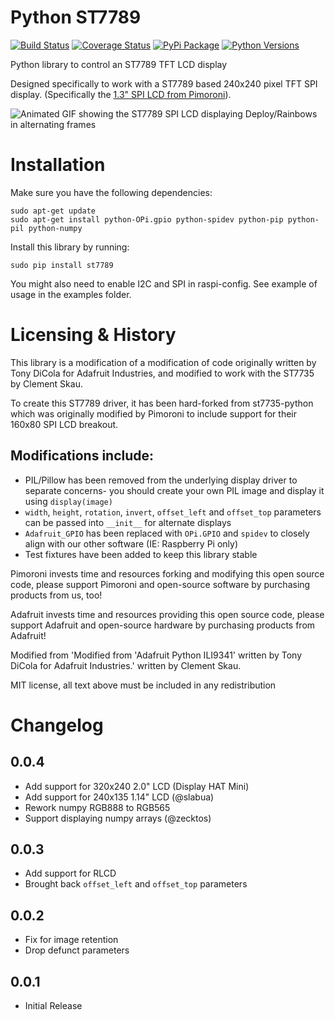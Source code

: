 # Python ST7789

[![Build Status](https://travis-ci.com/pimoroni/st7789-python.svg?branch=master)](https://travis-ci.com/pimoroni/st7789-python)
[![Coverage Status](https://coveralls.io/repos/github/pimoroni/st7789-python/badge.svg?branch=master)](https://coveralls.io/github/pimoroni/st7789-python?branch=master)
[![PyPi Package](https://img.shields.io/pypi/v/st7789.svg)](https://pypi.python.org/pypi/st7789)
[![Python Versions](https://img.shields.io/pypi/pyversions/st7789.svg)](https://pypi.python.org/pypi/st7789)


Python library to control an ST7789 TFT LCD display

Designed specifically to work with a ST7789 based 240x240 pixel TFT SPI display. (Specifically the [1.3" SPI LCD from Pimoroni](https://shop.pimoroni.com/products/1-3-spi-colour-lcd-240x240-breakout)).

![Animated GIF showing the ST7789 SPI LCD displaying Deploy/Rainbows in alternating frames](https://raw.githubusercontent.com/pimoroni/st7789-python/master/square-lcd-breakout-1.gif)

# Installation

Make sure you have the following dependencies:

````
sudo apt-get update
sudo apt-get install python-OPi.gpio python-spidev python-pip python-pil python-numpy
````

Install this library by running:

````
sudo pip install st7789
````

You might also need to enable I2C and SPI in raspi-config. See example of usage in the examples folder.


# Licensing & History

This library is a modification of a modification of code originally written by Tony DiCola for Adafruit Industries, and modified to work with the ST7735 by Clement Skau.

To create this ST7789 driver, it has been hard-forked from st7735-python which was originally modified by Pimoroni to include support for their 160x80 SPI LCD breakout.

## Modifications include:

* PIL/Pillow has been removed from the underlying display driver to separate concerns- you should create your own PIL image and display it using `display(image)`
* `width`, `height`, `rotation`, `invert`, `offset_left` and `offset_top` parameters can be passed into `__init__` for alternate displays
* `Adafruit_GPIO` has been replaced with `OPi.GPIO` and `spidev` to closely align with our other software (IE: Raspberry Pi only)
* Test fixtures have been added to keep this library stable

Pimoroni invests time and resources forking and modifying this open source code, please support Pimoroni and open-source software by purchasing products from us, too!

Adafruit invests time and resources providing this open source code, please support Adafruit and open-source hardware by purchasing products from Adafruit!

Modified from 'Modified from 'Adafruit Python ILI9341' written by Tony DiCola for Adafruit Industries.' written by Clement Skau.

MIT license, all text above must be included in any redistribution

# Changelog

0.0.4
-----

* Add support for 320x240 2.0" LCD (Display HAT Mini)
* Add support for 240x135 1.14" LCD (@slabua)
* Rework numpy RGB888 to RGB565
* Support displaying numpy arrays (@zecktos)

0.0.3
-----

* Add support for RLCD
* Brought back `offset_left` and `offset_top` parameters

0.0.2
-----

* Fix for image retention
* Drop defunct parameters

0.0.1
-----

* Initial Release
